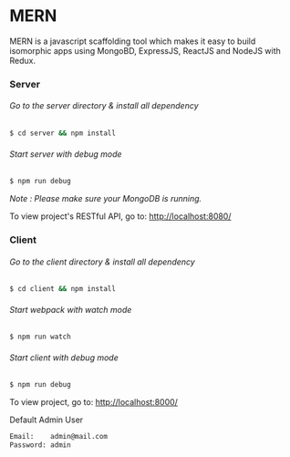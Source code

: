 # MERN
MERN is a javascript scaffolding tool which makes it easy to build isomorphic apps using MongoBD, ExpressJS, ReactJS and NodeJS with Redux.

### Server
###### Go to the server directory & install all dependency
```sh
$ cd server && npm install
```
###### Start server with debug mode
```sh
$ npm run debug
```
*Note : Please make sure your MongoDB is running.*

To view project's RESTful API, go to: [http://localhost:8080/](http://localhost:8080/)
### Client
###### Go to the client directory & install all dependency
```sh
$ cd client && npm install
```
###### Start webpack with watch mode
```sh
$ npm run watch
```
###### Start client with debug mode
```sh
$ npm run debug
```
To view project, go to: [http://localhost:8000/](http://localhost:8000/)

Default Admin User
```sh
Email:    admin@mail.com
Password: admin
```
